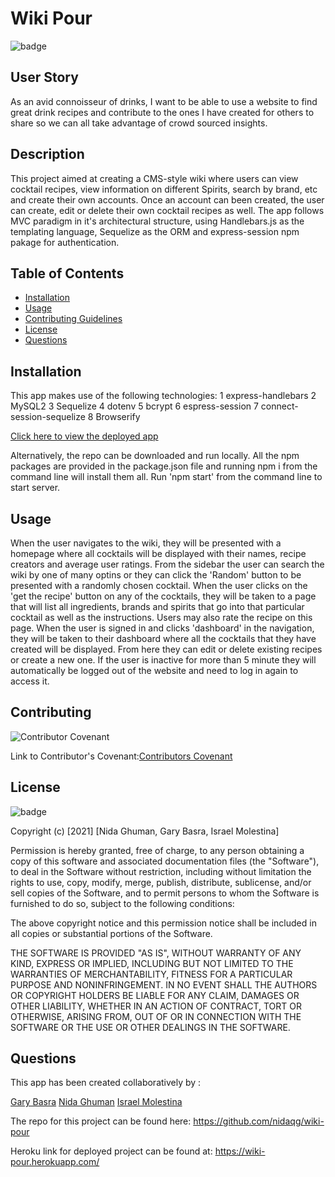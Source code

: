 # Wiki Pour

![badge](https://img.shields.io/badge/license-MIT-orange)

## User Story

As an avid connoisseur of drinks, I want to be able to use a website to find great drink recipes and contribute to the ones I have created for others to share so we can all take advantage of crowd sourced insights.

## Description

This project aimed at creating a CMS-style wiki where users can view cocktail recipes, view information on different Spirits, search by brand, etc and create their own accounts. Once an account can been created, the user can create, edit or delete their own cocktail recipes as well. The app follows MVC paradigm in it's architectural structure, using Handlebars.js as the templating language, Sequelize as the ORM and express-session npm pakage for authentication.

## Table of Contents

* [Installation](#installation)
* [Usage](#usage)
* [Contributing Guidelines](#contributing)
* [License](#license)
* [Questions](#questions)


## Installation

This app makes use of the following technologies:
1 express-handlebars
2 MySQL2
3 Sequelize
4 dotenv
5 bcrypt
6 espress-session
7 connect-session-sequelize
8 Browserify

[Click here to view the deployed app](https://wiki-pour.herokuapp.com/)

Alternatively, the repo can be downloaded and run locally. All the npm packages are provided in the package.json file and running npm i from the command line will install them all. Run 'npm start' from the command line to start server.

## Usage

When the user navigates to the wiki, they will be presented with a homepage where all cocktails will be displayed with their names, recipe creators and average user ratings. From the sidebar the user can search the wiki by one of many optins or they can click the 'Random' button to be presented with a randomly chosen cocktail.
When the user clicks on the 'get the recipe' button on any of the cocktails, they will be taken to a page that will list all ingredients, brands and spirits that go into that particular cocktail as well as the instructions. Users may also rate the recipe on this page.
When the user is signed in and clicks 'dashboard' in the navigation, they will be taken to their dashboard where all the cocktails that they have created will be displayed. From here they can edit or delete existing recipes or create a new one. 
If the user is inactive for more than 5 minute they will automatically be logged out of the website and need to log in again to access it.


## Contributing
 ![Contributor Covenant](https://img.shields.io/badge/Contributor%20Covenant-2.0-4baaaa.svg)

 Link to Contributor's Covenant:[Contributors Covenant](https://www.contributor-covenant.org/version/2/0/code_of_conduct/) 

 
## License
![badge](https://img.shields.io/badge/license-MIT-orange)
   
Copyright (c) [2021] [Nida Ghuman, Gary Basra, Israel Molestina]

Permission is hereby granted, free of charge, to any person obtaining a copy
of this software and associated documentation files (the "Software"), to deal
in the Software without restriction, including without limitation the rights
to use, copy, modify, merge, publish, distribute, sublicense, and/or sell
copies of the Software, and to permit persons to whom the Software is
furnished to do so, subject to the following conditions:

The above copyright notice and this permission notice shall be included in all
copies or substantial portions of the Software.

THE SOFTWARE IS PROVIDED "AS IS", WITHOUT WARRANTY OF ANY KIND, EXPRESS OR
IMPLIED, INCLUDING BUT NOT LIMITED TO THE WARRANTIES OF MERCHANTABILITY,
FITNESS FOR A PARTICULAR PURPOSE AND NONINFRINGEMENT. IN NO EVENT SHALL THE
AUTHORS OR COPYRIGHT HOLDERS BE LIABLE FOR ANY CLAIM, DAMAGES OR OTHER
LIABILITY, WHETHER IN AN ACTION OF CONTRACT, TORT OR OTHERWISE, ARISING FROM,
OUT OF OR IN CONNECTION WITH THE SOFTWARE OR THE USE OR OTHER DEALINGS IN THE
SOFTWARE. 

## Questions

This app has been created collaboratively by : 

[Gary Basra](https://github.com/grider27)
[Nida Ghuman](https://github.com/nidaqg)
[Israel Molestina](https://github.com/Israel-Molestina) 


The repo for this project can be found here: https://github.com/nidaqg/wiki-pour

Heroku link for deployed project can be found at: https://wiki-pour.herokuapp.com/





